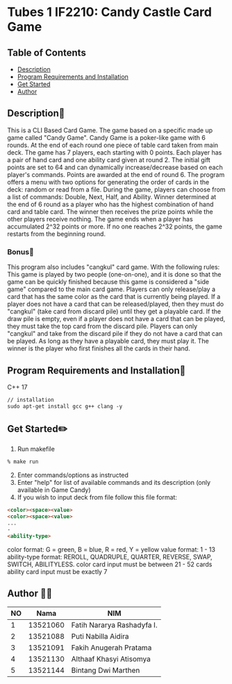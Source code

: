 # Tubes 1 IF2210: Candy Castle Card Game

## Table of Contents

- [Description](#description)
- [Program Requirements and Installation](#program-requirements-and-installation)
- [Get Started](#get-started)
- [Author](#author)

## Description🚀
This is a CLI Based Card Game. The game based on a specific made up game called "Candy Game". 
Candy Game is a poker-like game with 6 rounds. At the end of each round one piece of table card taken from main deck. The game has 7 players, each starting with 0 points. Each player has a pair of hand card and one ability card given at round 2. The initial gift points are set to 64 and can dynamically increase/decrease based on each player's commands. Points are awarded at the end of round 6. The program offers a menu with two options for generating the order of cards in the deck: random or read from a file. During the game, players can choose from a list of commands: Double, Next, Half, and Ability. Winner determined at the end of 6 round as a player who has the highest combination of hand card and table card. The winner then receives the prize points while the other players receive nothing. The game ends when a player has accumulated 2^32 points or more. If no one reaches 2^32 points, the game restarts from the beginning round.

### Bonus🌟
This program also includes "cangkul" card game.
With the following rules:
This game is played by two people (one-on-one), and it is done so that the game can be quickly finished because this game is considered a "side game" compared to the main card game. Players can only release/play a card that has the same color as the card that is currently being played. If a player does not have a card that can be released/played, then they must do "cangkul" (take card from discard pile) until they get a playable card. If the draw pile is empty, even if a player does not have a card that can be played, they must take the top card from the discard pile. Players can only "cangkul" and take from the discard pile if they do not have a card that can be played. As long as they have a playable card, they must play it. The winner is the player who first finishes all the cards in their hand.

## Program Requirements and Installation🔧
C++ 17
```markdown
// installation 
sudo apt-get install gcc g++ clang -y
```

## Get Started✏️
1. Run makefile
  ```markdown
  % make run
  ```
2. Enter commands/options as instructed
3. Enter "help" for list of available commands and its description (only available in Game Candy)
4. If you wish to input deck from file follow this file format:
  ```markdown
  <color><space><value>
  <color><space><value>
  ...
  -
  <ability-type>
  ```
  color format: G = green, B = blue, R = red, Y = yellow
  value format: 1 - 13
  ability-type format: REROLL, QUADRUPLE, QUARTER, REVERSE, SWAP, SWITCH, ABILITYLESS.
  color card input must be between 21 - 52 cards
  ability card input must be exactly 7

## Author 🧑‍💻
| NO | Nama | NIM|
|---|---|---|
| 1 |13521060 | Fatih Nararya Rashadyfa I. |
|2 | 13521088 | Puti Nabilla Aidira|
|3| 13521091 | Fakih Anugerah Pratama|
|4| 13521130 | Althaaf Khasyi Atisomya|
|5|13521144 | Bintang Dwi Marthen|

